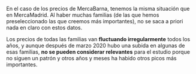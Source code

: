 En el caso de los precios de MercaBarna, tenemos la misma situación que en MercaMadrid. Al haber muchas familias (de las que hemos preseleccionado las que creemos más importantes), no se saca a priori nada en claro con estos datos.

Los precios de todas las familias van **fluctuando irregularmente** todos los años, y aunque después de marzo 2020 hubo una subida en algunas de esas familias, **no se pueden considerar relevantes** para el estudio porque no siguen un patrón y otros años y meses ha habido otros picos más importantes.
